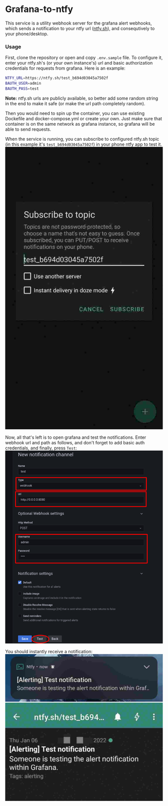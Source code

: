# Grafana-to-ntfy
This service is a utility webhook server for the grafana alert webhooks, which sends a notification to your ntfy url ([ntfy.sh](https://ntfy.sh/)), and consequtively to your phone/desktop.  

### Usage
First, clone the repository or open and copy `.env.sample` file. To configure it, enter your ntfy.sh's (or your own instance's) url and basic authorization credentials for requests from grafana. Here is an example:  
```bash
NTFY_URL=https://ntfy.sh/test_b694d03045a7502f
BAUTH_USER=admin
BAUTH_PASS=test
```
**Note:** ntfy.sh urls are publicly available, so better add some random string in the end to make it safe (or make the url path completely random).  
  
Then you would need to spin up the container, you can use existing Dockefile and docker-compose.yml or create your own. Just make sure that container is on the same network as grafana instance, so grafana will be able to send requests.  
  
When the service is running, you can subscribe to configured ntfy.sh topic (in this example it's `test_b694d03045a7502f`) in your phone ntfy app to test it.  
![phone_screenshot_1](./assets/subscribe.jpg)

Now, all that's left is to open grafana and test the notifications. Enter webhook url and path as follows, and don't forget to add basic auth credentials, and finally, press `Test`:
![grafana_screenshot_1](./assets/grafana.png)
  
You should instantly receive a notification:
![phone_screenshot_2](./assets/notification1.jpg)
![phone_screenshot_3](./assets/notification2.jpg)
